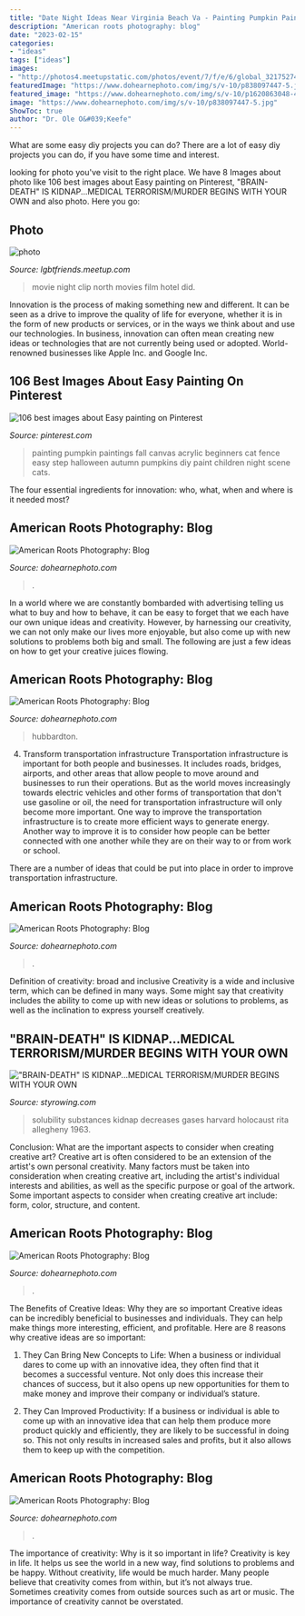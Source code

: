 ```yaml
---
title: "Date Night Ideas Near Virginia Beach Va - Painting Pumpkin Paintings Fall Canvas Acrylic Beginners Cat Fence Easy Step Halloween Autumn Pumpkins Diy Paint Children Night Scene Cats"
description: "American roots photography: blog"
date: "2023-02-15"
categories:
- "ideas"
tags: ["ideas"]
images:
- "http://photos4.meetupstatic.com/photos/event/7/f/e/6/global_321752742.jpeg"
featuredImage: "https://www.dohearnephoto.com/img/s/v-10/p838097447-5.jpg"
featured_image: "https://www.dohearnephoto.com/img/s/v-10/p1620863048-4.jpg"
image: "https://www.dohearnephoto.com/img/s/v-10/p838097447-5.jpg"
ShowToc: true
author: "Dr. Ole O&#039;Keefe"
---
```



What are some easy diy projects you can do?
There are a lot of easy diy projects you can do, if you have some time and interest.

	

		
looking for photo you've visit to the right place. We have 8 Images about photo like 106 best images about Easy painting on Pinterest, &quot;BRAIN-DEATH&quot; IS KIDNAP...MEDICAL TERRORISM/MURDER BEGINS WITH YOUR OWN and also photo. Here you go:
		
    
## Photo

<img loading=lazy src="http://photos4.meetupstatic.com/photos/event/7/f/e/6/global_321752742.jpeg" onerror="this.onerror=null;this.src='https://tse1.mm.bing.net/th?id=OIP.g3N9RcExigxLYtNzvV8TTwHaGa&amp;pid=15.1';" alt="photo">

_Source: lgbtfriends.meetup.com_

>movie night clip north movies film hotel did. 

	

Innovation is the process of making something new and different. It can be seen as a drive to improve the quality of life for everyone, whether it is in the form of new products or services, or in the ways we think about and use our technologies. In business, innovation can often mean creating new ideas or technologies that are not currently being used or adopted. World-renowned businesses like Apple Inc. and Google Inc.

    
## 106 Best Images About Easy Painting On Pinterest

<img loading=lazy src="https://s-media-cache-ak0.pinimg.com/736x/aa/75/db/aa75dbd47abb76b2d043ab11fbba99b4--painting-pumpkins-pumpkin-painting.jpg" onerror="this.onerror=null;this.src='https://tse4.mm.bing.net/th?id=OIP.yeIomcZX2WGbzzeoNoTvlAHaI_&amp;pid=15.1';" alt="106 best images about Easy painting on Pinterest">

_Source: pinterest.com_

>painting pumpkin paintings fall canvas acrylic beginners cat fence easy step halloween autumn pumpkins diy paint children night scene cats. 

	

The four essential ingredients for innovation: who, what, when and where is it needed most?
 

    
## American Roots Photography: Blog

<img loading=lazy src="https://www.dohearnephoto.com/img/s/v-10/p1658966784-4.jpg" onerror="this.onerror=null;this.src='https://tse2.mm.bing.net/th?id=OIP.AU0kuDHqT2A0aUHIAf5Y9QHaFj&amp;pid=15.1';" alt="American Roots Photography: Blog">

_Source: dohearnephoto.com_

>. 

	

In a world where we are constantly bombarded with advertising telling us what to buy and how to behave, it can be easy to forget that we each have our own unique ideas and creativity. However, by harnessing our creativity, we can not only make our lives more enjoyable, but also come up with new solutions to problems both big and small. The following are just a few ideas on how to get your creative juices flowing.

    
## American Roots Photography: Blog

<img loading=lazy src="https://www.dohearnephoto.com/img/s/v-10/p838097447-5.jpg" onerror="this.onerror=null;this.src='https://tse4.mm.bing.net/th?id=OIP.-64F_dftns9HEQX-8pjA0wHaE7&amp;pid=15.1';" alt="American Roots Photography: Blog">

_Source: dohearnephoto.com_

>hubbardton. 

	

4) Transform transportation infrastructure
Transportation infrastructure is important for both people and businesses. It includes roads, bridges, airports, and other areas that allow people to move around and businesses to run their operations. But as the world moves increasingly towards electric vehicles and other forms of transportation that don't use gasoline or oil, the need for transportation infrastructure will only become more important. 
One way to improve the transportation infrastructure is to create more efficient ways to generate energy. Another way to improve it is to consider how people can be better connected with one another while they are on their way to or from work or school. 

There are a number of ideas that could be put into place in order to improve transportation infrastructure.

    
## American Roots Photography: Blog

<img loading=lazy src="https://www.dohearnephoto.com/img/s/v-10/p1620863048-4.jpg" onerror="this.onerror=null;this.src='https://tse2.mm.bing.net/th?id=OIP.-Bh-h5FaUZFKjkqINgzxvAAAAA&amp;pid=15.1';" alt="American Roots Photography: Blog">

_Source: dohearnephoto.com_

>. 

	

Definition of creativity: broad and inclusive
Creativity is a wide and inclusive term, which can be defined in many ways. Some might say that creativity includes the ability to come up with new ideas or solutions to problems, as well as the inclination to express yourself creatively.

    
## &quot;BRAIN-DEATH&quot; IS KIDNAP...MEDICAL TERRORISM/MURDER BEGINS WITH YOUR OWN

<img loading=lazy src="http://styrowing.com/images/coffeesmface.jpg" onerror="this.onerror=null;this.src='https://tse2.mm.bing.net/th?id=OIP.TVN1p-BTYk2RIpDa6ntgYgHaJ8&amp;pid=15.1';" alt="&quot;BRAIN-DEATH&quot; IS KIDNAP...MEDICAL TERRORISM/MURDER BEGINS WITH YOUR OWN">

_Source: styrowing.com_

>solubility substances kidnap decreases gases harvard holocaust rita allegheny 1963. 

	

Conclusion: What are the important aspects to consider when creating creative art?
Creative art is often considered to be an extension of the artist's own personal creativity. Many factors must be taken into consideration when creating creative art, including the artist's individual interests and abilities, as well as the specific purpose or goal of the artwork. Some important aspects to consider when creating creative art include: form, color, structure, and content.

    
## American Roots Photography: Blog

<img loading=lazy src="https://www.dohearnephoto.com/img/s/v-10/p1370719834-5.jpg" onerror="this.onerror=null;this.src='https://tse1.mm.bing.net/th?id=OIP.xJ1q7hUp_H-_gE_EgKRMXAHaE7&amp;pid=15.1';" alt="American Roots Photography: Blog">

_Source: dohearnephoto.com_

>. 

	

The Benefits of Creative Ideas: Why they are so important
Creative ideas can be incredibly beneficial to businesses and individuals. They can help make things more interesting, efficient, and profitable. Here are 8 reasons why creative ideas are so important:
1. They Can Bring New Concepts to Life: When a business or individual dares to come up with an innovative idea, they often find that it becomes a successful venture. Not only does this increase their chances of success, but it also opens up new opportunities for them to make money and improve their company or individual’s stature.

2. They Can Improved Productivity: If a business or individual is able to come up with an innovative idea that can help them produce more product quickly and efficiently, they are likely to be successful in doing so. This not only results in increased sales and profits, but it also allows them to keep up with the competition.


    
## American Roots Photography: Blog

<img loading=lazy src="https://www.dohearnephoto.com/img/s/v-10/p1652830650-4.jpg" onerror="this.onerror=null;this.src='https://tse2.mm.bing.net/th?id=OIP.pgWJl7tNE7ceHbM5HTeAugHaFj&amp;pid=15.1';" alt="American Roots Photography: Blog">

_Source: dohearnephoto.com_

>. 

	

The importance of creativity: Why is it so important in life?
Creativity is key in life. It helps us see the world in a new way, find solutions to problems and be happy. Without creativity, life would be much harder. Many people believe that creativity comes from within, but it’s not always true. Sometimes creativity comes from outside sources such as art or music. The importance of creativity cannot be overstated.

